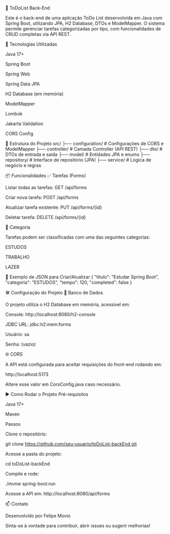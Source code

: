 📝 ToDoList Back-End

Este é o back-end de uma aplicação ToDo List desenvolvida em Java com Spring Boot, utilizando JPA, H2 Database, DTOs e ModelMapper. O sistema permite gerenciar tarefas categorizadas por tipo, com funcionalidades de CRUD completas via API REST.

🚀 Tecnologias Utilizadas

Java 17+

Spring Boot

Spring Web

Spring Data JPA

H2 Database (em memória)

ModelMapper

Lombok

Jakarta Validation

CORS Config

📁 Estrutura do Projeto
src/
├── configuration/       # Configurações de CORS e ModelMapper
├── controller/          # Camada Controller (API REST)
├── dto/                 # DTOs de entrada e saída
├── model/               # Entidades JPA e enums
├── repository/          # Interface de repositório (JPA)
├── service/             # Lógica de negócio e regras

📦 Funcionalidades
✅ Tarefas (Forms)

Listar todas as tarefas: GET /api/forms

Criar nova tarefa: POST /api/forms

Atualizar tarefa existente: PUT /api/forms/{id}

Deletar tarefa: DELETE /api/forms/{id}

📌 Categoria

Tarefas podem ser classificadas com uma das seguintes categorias:

ESTUDOS

TRABALHO

LAZER

📄 Exemplo de JSON para Criar/Atualizar
{
  "titulo": "Estudar Spring Boot",
  "categoria": "ESTUDOS",
  "tempo": 120,
  "completed": false
}

🛠️ Configuração do Projeto
📍 Banco de Dados

O projeto utiliza o H2 Database em memória, acessível em:

Console: http://localhost:8080/h2-console

JDBC URL: jdbc:h2:mem:forms

Usuário: sa

Senha: (vazio)

🌐 CORS

A API está configurada para aceitar requisições do front-end rodando em:

http://localhost:5173


Altere esse valor em CorsConfig.java caso necessário.

▶️ Como Rodar o Projeto
Pré-requisitos

Java 17+

Maven

Passos

Clone o repositório:

git clone https://github.com/seu-usuario/toDoList-backEnd.git


Acesse a pasta do projeto:

cd toDoList-backEnd


Compile e rode:

./mvnw spring-boot:run


Acesse a API em: http://localhost:8080/api/forms

📫 Contato

Desenvolvido por Felipe Movio

Sinta-se à vontade para contribuir, abrir issues ou sugerir melhorias!
